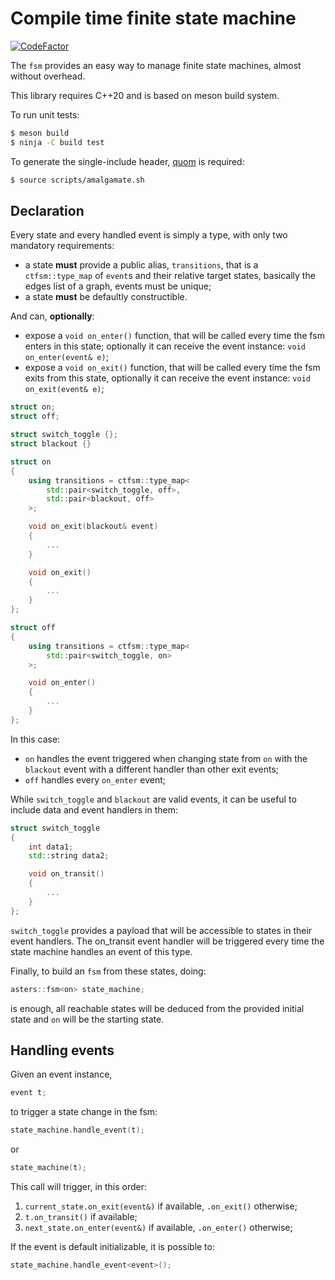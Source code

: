 # Compile time finite state machine

[![CodeFactor](https://img.shields.io/codefactor/grade/github/cmargiotta/compile-time-fsm?style=for-the-badge)](https://www.codefactor.io/repository/github/cmargiotta/compile-time-fsm)

The `fsm` provides an easy way to manage finite state machines, almost without overhead.

This library requires C++20 and is based on meson build system.

To run unit tests:
```bash
$ meson build
$ ninja -C build test
```

To generate the single-include header, [quom](https://github.com/Viatorus/quom) is required:
```bash
$ source scripts/amalgamate.sh
```

## Declaration 

Every state and every handled event is simply a type, with only two mandatory requirements:
- a state **must** provide a public alias, `transitions`, that is a `ctfsm::type_map` of `event`s and their relative target states, basically the edges list of a graph, events must be unique;
- a state **must** be defaultly constructible.

And can, **optionally**: 
- expose a `void on_enter()` function, that will be called every time the fsm enters in this state; optionally it can receive the event instance: `void on_enter(event& e)`;
- expose a `void on_exit()` function, that will be called every time the fsm exits from this state, optionally it can receive the event instance: `void on_exit(event& e)`; 

```cpp
struct on;
struct off;

struct switch_toggle {};
struct blackout {}

struct on
{
	using transitions = ctfsm::type_map<
		std::pair<switch_toggle, off>,
		std::pair<blackout, off>
	>;

	void on_exit(blackout& event)
	{
		...
	}

	void on_exit() 
	{
		...
	}
};

struct off
{
	using transitions = ctfsm::type_map<
		std::pair<switch_toggle, on>
	>;

	void on_enter()
	{
		...
	}
};
```

In this case: 
- `on` handles the event triggered when changing state from `on` with the `blackout` event with a different handler than other exit events; 
- `off` handles every `on_enter` event;

While `switch_toggle` and `blackout` are valid events, it can be useful to include data and event handlers in them: 

```cpp
struct switch_toggle
{
	int data1; 
	std::string data2;

	void on_transit()
	{
		...
	}
};
```

`switch_toggle` provides a payload that will be accessible to states in their event handlers. The on_transit event handler will be triggered every time the state machine handles an event of this type.

Finally, to build an `fsm` from these states, doing: 

```cpp
asters::fsm<on> state_machine; 
```

is enough, all reachable states will be deduced from the provided initial state and `on` will be the starting state.

## Handling events

Given an event instance, 

```cpp
event t; 
```

to trigger a state change in the fsm: 

```cpp
state_machine.handle_event(t); 
```

or 

```cpp
state_machine(t); 
```

This call will trigger, in this order:

1. `current_state.on_exit(event&)` if available, `.on_exit()` otherwise;
2. `t.on_transit()` if available;
3. `next_state.on_enter(event&)` if available, `.on_enter()` otherwise;

If the event is default initializable, it is possible to: 

```cpp
state_machine.handle_event<event>(); 
```